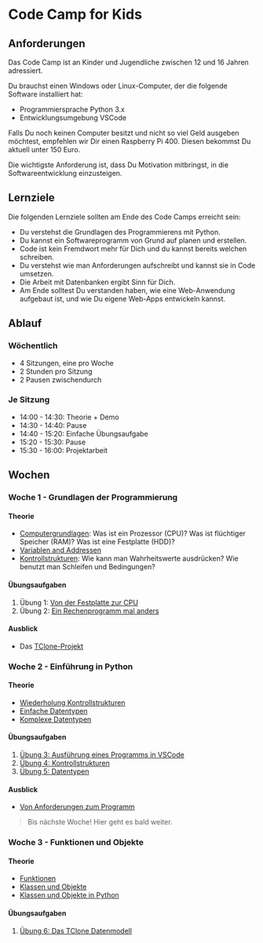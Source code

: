 # Code Camp for Kids
 
## Anforderungen
 
Das Code Camp ist an Kinder und Jugendliche zwischen 12 und 16 Jahren adressiert.
 
Du brauchst einen Windows oder Linux-Computer, der die folgende Software installiert hat:
 
* Programmiersprache Python 3.x
* Entwicklungsumgebung VSCode
 
Falls Du noch keinen Computer besitzt und nicht so viel Geld ausgeben möchtest, empfehlen wir Dir einen Raspberry Pi 400. Diesen bekommst Du aktuell unter 150 Euro.
 
Die wichtigste Anforderung ist, dass Du Motivation mitbringst, in die Softwareentwicklung einzusteigen.
 
## Lernziele
 
Die folgenden Lernziele sollten am Ende des Code Camps erreicht sein:
 
* Du verstehst die Grundlagen des Programmierens mit Python.
* Du kannst ein Softwareprogramm von Grund auf planen und erstellen.
* Code ist kein Fremdwort mehr für Dich und du kannst bereits welchen schreiben.
* Du verstehst wie man Anforderungen aufschreibt und kannst sie in Code umsetzen.
* Die Arbeit mit Datenbanken ergibt Sinn für Dich.
* Am Ende solltest Du verstanden haben, wie eine Web-Anwendung aufgebaut ist, und wie Du eigene Web-Apps entwickeln kannst.
 
## Ablauf
 
### Wöchentlich
* 4 Sitzungen, eine pro Woche
* 2 Stunden pro Sitzung
* 2 Pausen zwischendurch
 
### Je Sitzung
* 14:00 - 14:30: Theorie + Demo
* 14:30 - 14:40: Pause
* 14:40 - 15:20: Einfache Übungsaufgabe
* 15:20 - 15:30: Pause
* 15:30 - 16:00: Projektarbeit
 
## Wochen
### Woche 1 - Grundlagen der Programmierung
#### Theorie
* [Computergrundlagen](./Wochen/1-ProgrammierGrundlagen/Artikel/WasistEinComputer.md): Was ist ein Prozessor (CPU)? Was ist flüchtiger Speicher (RAM)? Was ist eine Festplatte (HDD)?
* [Variablen and Addressen](./Wochen/1-ProgrammierGrundlagen/Artikel/WasistEinComputer.md)
* [Kontrollstrukturen](./Wochen/1-ProgrammierGrundlagen/Artikel/Kontrollstrukturen.md): Wie kann man Wahrheitswerte ausdrücken? Wie benutzt man Schleifen und Bedingungen?
 
#### Übungsaufgaben
1. Übung 1: [Von der Festplatte zur CPU](./Wochen/1-ProgrammierGrundlagen/Aufgaben/1-VonHDDzuCPU.md)
2. Übung 2: [Ein Rechenprogramm mal anders](./Wochen/1-ProgrammierGrundlagen/Aufgaben/2-RechenprogrammAnders.md)
 
#### Ausblick
* Das [TClone-Projekt](./Wochen/1-ProgrammierGrundlagen/Projekt/Projekt.md)
 

### Woche 2 - Einführung in Python

#### Theorie
* [Wiederholung Kontrollstrukturen](./Wochen/2-Python/Artikel/Kontrollstrukturen.md)
* [Einfache Datentypen](./Wochen/2-Python/Artikel/EinfacheDatentypen.md)
* [Komplexe Datentypen](./Wochen/2-Python/Artikel/KomplexeDatentypen.md)

#### Übungsaufgaben
1. [Übung 3: Ausführung eines Programms in VSCode](./Wochen/2-Python/Aufgaben/3-CodeAusfuehren.md)
2. [Übung 4: Kontrollstrukturen](./Wochen/2-Python/Aufgaben/4-Kontrollstrukturen.md)
3. [Übung 5: Datentypen](./Wochen/2-Python/Aufgaben/5-Datentypen.md)

#### Ausblick
* [Von Anforderungen zum Programm](./Wochen/2-Python/Artikel/VonAnforderungenZumProgramm.md)

> Bis nächste Woche! Hier geht es bald weiter.

### Woche 3 - Funktionen und Objekte

#### Theorie

* [Funktionen](./Wochen/3-ObjektOrientierung/Artikel/Funktionen.md)
* [Klassen und Objekte](./Wochen/3-ObjektOrientierung/Artikel/KlassenUndObjekte.md)
* [Klassen und Objekte in Python](./Wochen/3-ObjektOrientierung/Artikel/KlassenUndObjekteInPython.md)

#### Übungsaufgaben

1. [Übung 6: Das TClone Datenmodell](./Wochen/3-ObjektOrientierung/Aufgaben/6-TCloneAlsModell.md)
